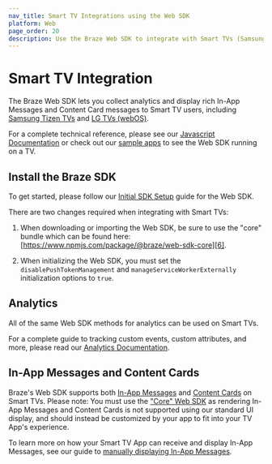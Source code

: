 ```yaml
---
nav_title: Smart TV Integrations using the Web SDK
platform: Web
page_order: 20
description: Use the Braze Web SDK to integrate with Smart TVs (Samsung and LG)
---
```


# Smart TV Integration

The Braze Web SDK lets you collect analytics and display rich In-App Messages and Content Card messages to Smart TV users, including [Samsung Tizen TVs][1] and [LG TVs (webOS)][2].

For a complete technical reference, please see our [Javascript Documentation][3] or check out our [sample apps][9] to see the Web SDK running on a TV.

## Install the Braze SDK

To get started, please follow our [Initial SDK Setup][4] guide for the Web SDK.

There are two changes required when integrating with Smart TVs:

1. When downloading or importing the Web SDK, be sure to use the "core" bundle which can be found here: [https://www.npmjs.com/package/@braze/web-sdk-core][6].

2. When initializing the Web SDK, you must set the `disablePushTokenManagement` and `manageServiceWorkerExternally` initialization options to `true`.

## Analytics

All of the same Web SDK methods for analytics can be used on Smart TVs.

For a complete guide to tracking custom events, custom attributes, and more, please read our [Analytics Documentation](https://www.braze.com/docs/developer_guide/platform_integration_guides/web/analytics/tracking_sessions/).

## In-App Messages and Content Cards

Braze's Web SDK supports both [In-App Messages][7] and [Content Cards][8] on Smart TVs. Please note: You must use the ["Core" Web SDK][6] as rendering In-App Messages and Content Cards is not supported using our standard UI display, and should instead be customized by your app to fit into your TV App's experience.

To learn more on how your Smart TV App can receive and display In-App Messages, see our guide to [manually displaying In-App Messages][5].


[1]: https://developer.samsung.com/smarttv/develop/specifications/tv-model-groups.html
[2]: http://webostv.developer.lge.com/discover/discover-webos-tv/
[3]: https://js.appboycdn.com/web-sdk/latest/doc/modules/appboy.html
[4]: {{site.baseurl}}/developer_guide/platform_integration_guides/web/initial_sdk_setup/
[5]: {{site.baseurl}}/developer_guide/platform_integration_guides/web/in-app_messaging/in-app_message_delivery/#manual-in-app-message-display
[6]: https://www.npmjs.com/package/@braze/web-sdk-core
[7]: {{site.baseurl}}/developer_guide/platform_integration_guides/web/in-app_messaging/overview/
[8]: {{site.baseurl}}/developer_guide/platform_integration_guides/web/content_cards/overview/
[9]: https://github.com/Appboy/smart-tv-sample-apps
